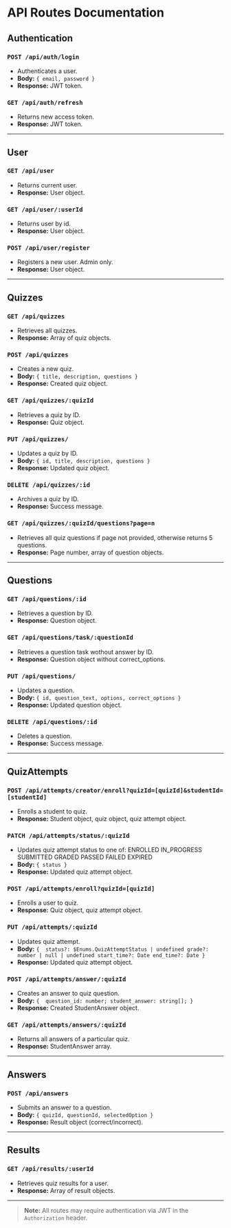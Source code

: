 # API Routes Documentation

## Authentication

### `POST /api/auth/login`
- Authenticates a user.
- **Body:** `{ email, password }`
- **Response:** JWT token.

### `GET /api/auth/refresh`
- Returns new access token.
- **Response:** JWT token.


---

## User

### `GET /api/user`
- Returns current user.
- **Response:** User object.

### `GET /api/user/:userId`
- Returns user by id.
- **Response:** User object.

### `POST /api/user/register`
- Registers a new user. Admin only.
- **Response:** User object.

---

## Quizzes

### `GET /api/quizzes`
- Retrieves all quizzes.
- **Response:** Array of quiz objects.

### `POST /api/quizzes`
- Creates a new quiz.
- **Body:** `{ title, description, questions }`
- **Response:** Created quiz object.

### `GET /api/quizzes/:quizId`
- Retrieves a quiz by ID.
- **Response:** Quiz object.

### `PUT /api/quizzes/`
- Updates a quiz by ID.
- **Body:** `{ id, title, description, questions }`
- **Response:** Updated quiz object.

### `DELETE /api/quizzes/:id`
- Archives a quiz by ID.
- **Response:** Success message.

### `GET /api/quizzes/:quizId/questions?page=n`
- Retrieves all quiz questions if page not provided, otherwise returns 5 questions.
- **Response:** Page number, array of question objects.

---

## Questions

### `GET /api/questions/:id`
- Retrieves a question by ID.
- **Response:** Question object.

### `GET /api/questions/task/:questionId`
- Retrieves a question task wothout answer by ID.
- **Response:** Question object without correct_options.

### `PUT /api/questions/`
- Updates a question.
- **Body:** `{ id, question_text, options, correct_options }`
- **Response:** Updated question object.

### `DELETE /api/questions/:id`
- Deletes a question.
- **Response:** Success message.

---

## QuizAttempts

### `POST /api/attempts/creator/enroll?quizId=[quizId]&studentId=[studentId]`
- Enrolls a student to quiz.
- **Response:** Student object, quiz object, quiz attempt object.

### `PATCH /api/attempts/status/:quizId`
- Updates quiz attempt status to one of:
  ENROLLED
  IN_PROGRESS
  SUBMITTED
  GRADED
  PASSED
  FAILED
  EXPIRED
- **Body:** `{ status }`
- **Response:** Updated quiz attempt object.

### `POST /api/attempts/enroll?quizId=[quizId]`
- Enrolls a user to quiz.
- **Response:** Quiz object, quiz attempt object.

### `PUT /api/attempts/:quizId`
- Updates quiz attempt.
- **Body:** `{ 
    status?: $Enums.QuizAttemptStatus | undefined
    grade?: number | null | undefined
    start_time?: Date
    end_time?: Date
    }`
- **Response:** Updated quiz attempt object.

### `POST /api/attempts/answer/:quizId`
- Creates an answer to quiz question.
- **Body:** `{ 
    question_id: number;
    student_answer: string[];
    }`
- **Response:** Created StudentAnswer object.

### `GET /api/attempts/answers/:quizId`
- Returns all answers of a particular quiz.
- **Response:** StudentAnswer array.

---

## Answers

### `POST /api/answers`
- Submits an answer to a question.
- **Body:** `{ quizId, questionId, selectedOption }`
- **Response:** Result object (correct/incorrect).

---

## Results

### `GET /api/results/:userId`
- Retrieves quiz results for a user.
- **Response:** Array of result objects.

---

> **Note:** All routes may require authentication via JWT in the `Authorization` header.
